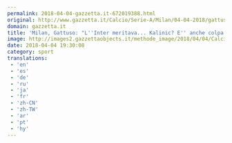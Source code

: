 ```yaml
---
permalink: 2018-04-04-gazzetta.it-672019388.html
original: http://www.gazzetta.it/Calcio/Serie-A/Milan/04-04-2018/gattuso-milan-inter-kalinic-icardi-bonaventura-260272108035.shtml
domain: gazzetta.it
title: 'Milan, Gattuso: "L''Inter meritava... Kalinic? E'' anche colpa mia"'
image: http://images2.gazzettaobjects.it/methode_image/2018/04/04/Calcio/Foto%20Calcio%20-%20Trattate/8194268096b3bc97e5f5e8bb543a7fee_169_xl.JPG
date: 2018-04-04 19:30:08
category: sport
translations: 
 - 'en'
 - 'es'
 - 'de'
 - 'ru'
 - 'ja'
 - 'fr'
 - 'zh-CN'
 - 'zh-TW'
 - 'ar'
 - 'pt'
 - 'hy'
---
```


